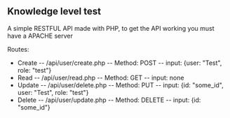 ## Knowledge level test

A simple RESTFUL API made with PHP, to get the API working you must have a APACHE server

Routes:

- Create
  -- /api/user/create.php
  -- Method: POST
  -- input: {user: "Test", role: "test"}
- Read
  -- /api/user/read.php
  -- Method: GET
  -- input: none
- Update
  -- /api/user/delete.php
  -- Method: PUT
  -- input: {id: "some_id", user: "Test", role: "test"}
- Delete
  -- /api/user/update.php
  -- Method: DELETE
  -- input: {id: "some_id"}
